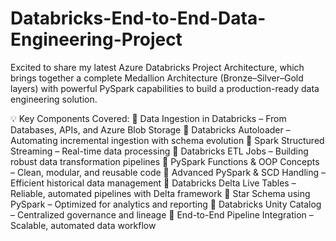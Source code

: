 # Databricks-End-to-End-Data-Engineering-Project

Excited to share my latest Azure Databricks Project Architecture, which brings together a complete Medallion Architecture (Bronze–Silver–Gold layers) with powerful PySpark capabilities to build a production-ready data engineering solution.

💡 Key Components Covered:
🔹 Data Ingestion in Databricks – From Databases, APIs, and Azure Blob Storage
🔹 Databricks Autoloader – Automating incremental ingestion with schema evolution
🔹 Spark Structured Streaming – Real-time data processing
🔹 Databricks ETL Jobs – Building robust data transformation pipelines
🔹 PySpark Functions & OOP Concepts – Clean, modular, and reusable code
🔹 Advanced PySpark & SCD Handling – Efficient historical data management
🔹 Databricks Delta Live Tables – Reliable, automated pipelines with Delta framework
🔹 Star Schema using PySpark – Optimized for analytics and reporting
🔹 Databricks Unity Catalog – Centralized governance and lineage
🔹 End-to-End Pipeline Integration – Scalable, automated data workflow
